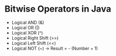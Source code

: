 # **Bitwise Operators in Java**
- Logical AND (&)
- Logical OR (|) 
- Logical XOR (^)
- Logical Right Shift (>>)
- Logical Left Shift (<<)
- Logical NOT (~) -> Result = - (Number + 1)